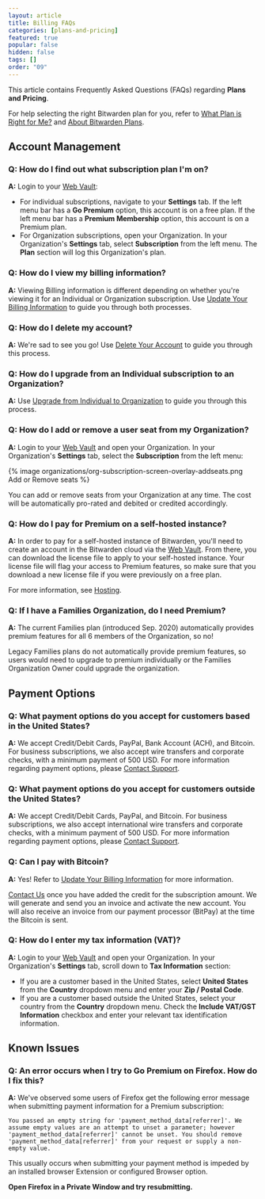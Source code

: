 ```yaml
---
layout: article
title: Billing FAQs
categories: [plans-and-pricing]
featured: true
popular: false
hidden: false
tags: []
order: "09"
---
```


This article contains Frequently Asked Questions (FAQs) regarding **Plans and Pricing**.

For help selecting the right Bitwarden plan for you, refer to [What Plan is Right for Me?]({{site.baseurl}}/what-plan-is-right-for-me/) and [About Bitwarden Plans]({{site.baseurl}}/about-bitwarden-plans/).

## Account Management

### Q: How do I find out what subscription plan I'm on?

**A:** Login to your [Web Vault](https://vault.bitwarden.com):

- For individual subscriptions, navigate to your **Settings** tab. If the left menu bar has a **Go Premium** option, this account is on a free plan. If the left menu bar has a **Premium Membership** option, this account is on a Premium plan.
- For Organization subscriptions, open your Organization. In your Organization's **Settings** tab, select **Subscription** from the left menu. The **Plan** section will log this Organization's plan.

### Q: How do I view my billing information?

**A:** Viewing Billing information is different depending on whether you're viewing it for an Individual or Organization subscription. Use [Update Your Billing Information](https://bitwarden.com/help/update-billing-info/) to guide you through both processes.

### Q: How do I delete my account?

**A:** We're sad to see you go! Use [Delete Your Account](https://help.bitwarden.com/delete-your-account/) to guide you through this process.

### Q: How do I upgrade from an Individual subscription to an Organization?

**A:** Use [Upgrade from Individual to Organization](https://bitwarden.com/help/upgrade-from-individual-to-org/) to guide you through this process.

### Q: How do I add or remove a user seat from my Organization?

**A:** Login to your [Web Vault](https://vault.bitwarden.com) and open your Organization. In your Organization's **Settings** tab, select the **Subscription** from the left menu:

{% image organizations/org-subscription-screen-overlay-addseats.png Add or Remove seats %}

You can add or remove seats from your Organization at any time. The cost will be automatically pro-rated and debited or credited accordingly.

### Q: How do I pay for Premium on a self-hosted instance?

**A:** In order to pay for a self-hosted instance of Bitwarden, you'll need to create an account in the Bitwarden cloud via the [Web Vault](https://vault.bitwarden.com). From there, you can download the license file to apply to your self-hosted instance. Your license file will flag your access to Premium features, so make sure that you download a new license file if you were previously on a free plan.

For more information, see [Hosting](https://bitwarden.com/help/hosting).

### Q: If I have a Families Organization, do I need Premium?

**A:** The current Families plan (introduced Sep. 2020) automatically provides premium features for all 6 members of the Organization, so no!

Legacy Families plans do not automatically provide premium features, so users would need to upgrade to premium individually or the Families Organization Owner could upgrade the organization.

## Payment Options

### Q: What payment options do you accept for customers based in the United States?

**A:** We accept Credit/Debit Cards, PayPal, Bank Account (ACH), and Bitcoin. For business subscriptions, we also accept wire transfers and corporate checks, with a minimum payment of 500 USD. For more information regarding payment options, please [Contact Support](https://bitwarden.com/contact/).

### Q: What payment options do you accept for customers outside the United States?

**A:** We accept Credit/Debit Cards, PayPal, and Bitcoin. For business subscriptions, we also accept international wire transfers and corporate checks, with a minimum payment of 500 USD. For more information regarding payment options, please [Contact Support](https://bitwarden.com/contact/).

### Q: Can I pay with Bitcoin?

**A:** Yes! Refer to [Update Your Billing Information](https://bitwarden.com/help/update-billing-info/) for more information.

[Contact Us](https://bitwarden.com/contact/) once you have added the credit for the subscription amount. We will generate and send you an invoice and activate the new account. You will also receive an invoice from our payment processor (BitPay) at the time the Bitcoin is sent.

### Q: How do I enter my tax information (VAT)?

**A:** Login to your [Web Vault](https://vault.bitwarden.com) and open your Organization. In your Organization's **Settings** tab, scroll down to **Tax Information** section:

- If you are a customer based in the United States, select **United States** from the **Country** dropdown menu and enter your **Zip / Postal Code**.
- If you are a customer based outside the United States, select your country from the **Country** dropdown menu. Check the **Include VAT/GST Information** checkbox and enter your relevant tax identification information.

## Known Issues

### Q: An error occurs when I try to Go Premium on Firefox. How do I fix this?

**A:** We've observed some users of Firefox get the following error message when submitting payment information for a Premium subscription:

`You passed an empty string for 'payment_method_data[referrer]'. We assume empty values are an attempt to unset a parameter; however 'payment_method_data[referrer]' cannot be unset. You should remove 'payment_method_data[referrer]' from your request or supply a non-empty value.`

This usually occurs when submitting your payment method is impeded by an installed browser Extension or configured Browser option.

**Open Firefox in a Private Window and try resubmitting.**
